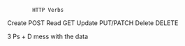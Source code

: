             HTTP Verbs

Create      POST
Read        GET
Update      PUT/PATCH
Delete      DELETE

3 Ps + D mess with the data

